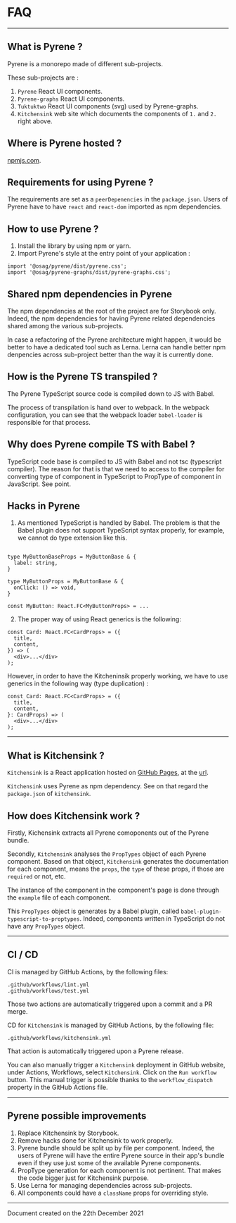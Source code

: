 # FAQ

----
## What is Pyrene ?
Pyrene is a monorepo made of different sub-projects.

These sub-projects are :
1. `Pyrene` React UI components.
2. `Pyrene-graphs` React UI components.
3. `Tuktuktwo` React UI components (svg) used by Pyrene-graphs.
4. `Kitchensink` web site which documents the components of `1.` and `2.` right above.
## Where is Pyrene hosted ?
[npmjs.com](https://www.npmjs.com/package/@osag/pyrene).

## Requirements for using Pyrene ?
The requirements are set as a `peerDepenencies` in the `package.json`. Users of Pyrene have to have `react` and `react-dom` imported as npm dependencies.

## How to use Pyrene ?
1. Install the library by using npm or yarn.
2. Import Pyrene's style at the entry point of your application :

```
import '@osag/pyrene/dist/pyrene.css';
import '@osag/pyrene-graphs/dist/pyrene-graphs.css';
```

## Shared npm dependencies in Pyrene
The npm dependencies at the root of the project are for Storybook only. Indeed, the npm dependencies for having Pyrene related dependencies shared among the various sub-projects.

In case a refactoring of the Pyrene architecture might happen, it would be better to have a dedicated tool such as Lerna. Lerna can handle better npm denpencies across sub-project better than the way it is currently done.


## How is the Pyrene TS transpiled ?
The Pyrene TypeScript source code is compiled down to JS with Babel.

The process of transpilation is hand over to webpack. In the webpack configuration, you can see that the webpack loader `babel-loader` is responsible for that process.

## Why does Pyrene compile TS with Babel ?
TypeScript code base is compiled to JS with Babel and not tsc (typescript compiler). The reason for that is that we need to access to the compiler for converting type of component in TypeScript to PropType of component in JavaScript. See point.


## Hacks in Pyrene

1. As mentioned TypeScript is handled by Babel. The problem is that the Babel plugin does not support TypeScript syntax properly, for example, we cannot do type extension like this.

```

type MyButtonBaseProps = MyButtonBase & {
  label: string,
}

type MyButtonProps = MyButtonBase & {
  onClick: () => void,
}

const MyButton: React.FC<MyButtonProps> = ...
```

2. The proper way of using React generics is the following:

```
const Card: React.FC<CardProps> = ({
  title,
  content,
}) => (
  <div>...</div>
);
```

However, in order to have the Kitcheninsik properly working, we have to use generics in the following way (type duplication) :

```
const Card: React.FC<CardProps> = ({
  title,
  content,
}: CardProps) => (
  <div>...</div>
);
```


----
## What is Kitchensink ?
`Kitchensink` is a React application hosted on [GitHub Pages](https://pages.github.com/), at the [url](https://open-ch.github.io/pyrene/).

`Kitchensink` uses Pyrene as npm dependency. See on that regard the `package.json` of `kitchensink`.


## How does Kitchensink work ?

Firstly, Kichensink extracts all Pyrene comoponents out of the Pyrene bundle.

Secondly, `Kitchensink` analyses the `PropTypes` object of each Pyrene component. Based on that object, `Kitchensink` generates the documentation for each component, means the `props`, the `type` of these props, if those are `required` or not, etc.

The instance of the component in the component's page is done through the `example` file of each component.

This `PropTypes` object is generates by a Babel plugin, called `babel-plugin-typescript-to-proptypes`. Indeed, components written in TypeScript do not have any `PropTypes` object.

----

## CI / CD
CI is managed by GitHub Actions, by the following files:

```
.github/workflows/lint.yml
.github/workflows/test.yml
```
Those two actions are automatically triggered upon a commit and a PR merge.

CD for `Kitchensink` is managed by GitHub Actions, by the following file:
```
.github/workflows/kitchensink.yml
```
That action is automatically triggered upon a Pyrene release.

You can also manually trigger a `Kitchensink` deployment in GitHub website, under Actions, Workflows, select `Kitchensink`. Click on the `Run workflow` button. This manual trigger is possible thanks to the `workflow_dispatch` property in the GitHub Actions file.

----

## Pyrene possible improvements

1) Replace Kitchensink by Storybook.
2) Remove hacks done for Kitchensink to work properly.
2) Pyrene bundle should be split up by file per component. Indeed, the users of Pyrene will have the entire Pyrene source in their app's bundle even if they use just some of the available Pyrene components.
3) PropType generation for each component is not pertinent. That makes the code bigger just for Kitchensink purpose.
4) Use Lerna for managing dependencies across sub-projects.
5) All components could have a `className` props for overriding style.

----

Document created on the 22th December 2021 
